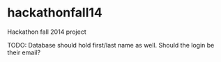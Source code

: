 hackathonfall14
===============

Hackathon fall 2014 project

TODO: Database should hold first/last name as well. Should the login be their email?